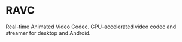 RAVC
====

Real-time Animated Video Codec. GPU-accelerated video codec and streamer for desktop and Android.

